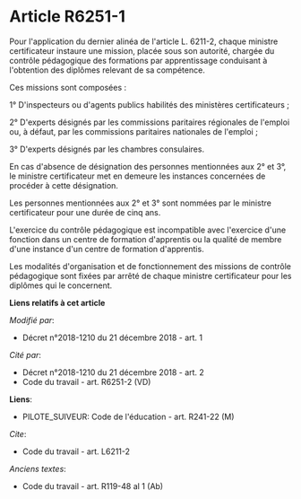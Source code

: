 # Article R6251-1

Pour l'application du dernier alinéa de l'article L. 6211-2, chaque ministre certificateur instaure une mission, placée sous
son autorité, chargée du contrôle pédagogique des formations par apprentissage conduisant à l'obtention des diplômes relevant
de sa compétence. 

Ces missions sont composées : 

1° D'inspecteurs ou d'agents publics habilités des ministères certificateurs ; 

2° D'experts désignés par les commissions paritaires régionales de l'emploi ou, à défaut, par les commissions paritaires
nationales de l'emploi ; 

3° D'experts désignés par les chambres consulaires. 

En cas d'absence de désignation des personnes mentionnées aux 2° et 3°, le ministre certificateur met en demeure les
instances concernées de procéder à cette désignation. 

Les personnes mentionnées aux 2° et 3° sont nommées par le ministre certificateur pour une durée de cinq ans. 

L'exercice du contrôle pédagogique est incompatible avec l'exercice d'une fonction dans un centre de formation d'apprentis ou
la qualité de membre d'une instance d'un centre de formation d'apprentis. 

Les modalités d'organisation et de fonctionnement des missions de contrôle pédagogique sont fixées par arrêté de chaque
ministre certificateur pour les diplômes qui le concernent.

**Liens relatifs à cet article**

_Modifié par_:

  - Décret n°2018-1210 du 21 décembre 2018 - art. 1

_Cité par_:

  - Décret n°2018-1210 du 21 décembre 2018 - art. 2
  - Code du travail - art. R6251-2 (VD)

**Liens**:

  - PILOTE_SUIVEUR: Code de l'éducation - art. R241-22 (M)

_Cite_:

  - Code du travail - art. L6211-2

_Anciens textes_:

  - Code du travail - art. R119-48 al 1 (Ab)
